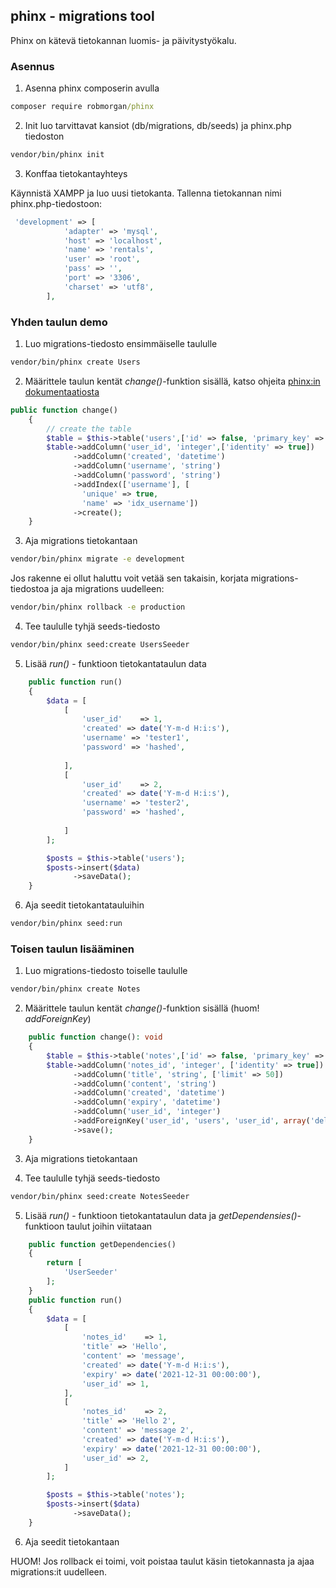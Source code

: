 ## phinx - migrations tool

Phinx on kätevä tietokannan luomis- ja päivitystyökalu. 

### Asennus

1. Asenna phinx composerin avulla

```cmd
composer require robmorgan/phinx
```

2. Init luo tarvittavat kansiot (db/migrations, db/seeds) ja phinx.php tiedoston 

```cmd
vendor/bin/phinx init
```

3. Konffaa tietokantayhteys

Käynnistä XAMPP ja luo uusi tietokanta. Tallenna tietokannan nimi phinx.php-tiedostoon:

```php
 'development' => [
            'adapter' => 'mysql',
            'host' => 'localhost',
            'name' => 'rentals',
            'user' => 'root',
            'pass' => '',
            'port' => '3306',
            'charset' => 'utf8',
        ],
```

### Yhden taulun demo

1. Luo migrations-tiedosto ensimmäiselle taululle

```cmd
vendor/bin/phinx create Users
```

2. Määrittele taulun kentät *change()*-funktion sisällä, katso ohjeita [phinx:in dokumentaatiosta](https://book.cakephp.org/phinx/0/en/index.html)

```php 
public function change()
    {
        // create the table
        $table = $this->table('users',['id' => false, 'primary_key' => ['user_id']]);
        $table->addColumn('user_id', 'integer',['identity' => true])
              ->addColumn('created', 'datetime')
              ->addColumn('username', 'string')
              ->addColumn('password', 'string')
              ->addIndex(['username'], [
                'unique' => true,
                'name' => 'idx_username'])
              ->create();
    }
```

3. Aja migrations tietokantaan

```cmd
vendor/bin/phinx migrate -e development
```

Jos rakenne ei ollut haluttu voit vetää sen takaisin, korjata migrations-tiedostoa ja aja migrations uudelleen:

```cmd
vendor/bin/phinx rollback -e production
```

4. Tee taululle tyhjä seeds-tiedosto

```cmd
vendor/bin/phinx seed:create UsersSeeder
```

5. Lisää *run()* - funktioon tietokantataulun data

```php
    public function run()
    {
        $data = [
            [
                'user_id'    => 1,
                'created' => date('Y-m-d H:i:s'),
                'username' => 'tester1',
                'password' => 'hashed',
        
            ],
            [
                'user_id'    => 2,
                'created' => date('Y-m-d H:i:s'),
                'username' => 'tester2',
                'password' => 'hashed',
        
            ]
        ];

        $posts = $this->table('users');
        $posts->insert($data)
              ->saveData();
    }
```

6. Aja seedit tietokantatauluihin

```cmd
vendor/bin/phinx seed:run   
```

### Toisen taulun lisääminen

1. Luo migrations-tiedosto toiselle taululle

```cmd
vendor/bin/phinx create Notes
```

2. Määrittele taulun kentät *change()*-funktion sisällä (huom! *addForeignKey*) 

```php
    public function change(): void
    {
        $table = $this->table('notes',['id' => false, 'primary_key' => ['notes_id']]);
        $table->addColumn('notes_id', 'integer', ['identity' => true])
              ->addColumn('title', 'string', ['limit' => 50])
              ->addColumn('content', 'string')
              ->addColumn('created', 'datetime')
              ->addColumn('expiry', 'datetime')
              ->addColumn('user_id', 'integer')
              ->addForeignKey('user_id', 'users', 'user_id', array('delete'=> 'CASCADE', 'update'=> 'NO_ACTION'))
              ->save();
    }
```

3. Aja migrations tietokantaan

4. Tee taululle tyhjä seeds-tiedosto

```cmd
vendor/bin/phinx seed:create NotesSeeder
```

5. Lisää *run()* - funktioon tietokantataulun data ja *getDependensies()*-funktioon taulut joihin viitataan

```php
    public function getDependencies()
    {
        return [
            'UserSeeder'
        ];
    }
    public function run()
    {
        $data = [
            [
                'notes_id'    => 1,
                'title' => 'Hello',
                'content' => 'message',
                'created' => date('Y-m-d H:i:s'),
                'expiry' => date('2021-12-31 00:00:00'), 
                'user_id' => 1,
            ],
            [
                'notes_id'    => 2,
                'title' => 'Hello 2',
                'content' => 'message 2',
                'created' => date('Y-m-d H:i:s'),
                'expiry' => date('2021-12-31 00:00:00'), 
                'user_id' => 2,
            ]
        ];

        $posts = $this->table('notes');
        $posts->insert($data)
              ->saveData();
    }
```

6. Aja seedit tietokantaan

HUOM! Jos rollback ei toimi, voit poistaa taulut käsin tietokannasta ja ajaa migrations:it uudelleen.
